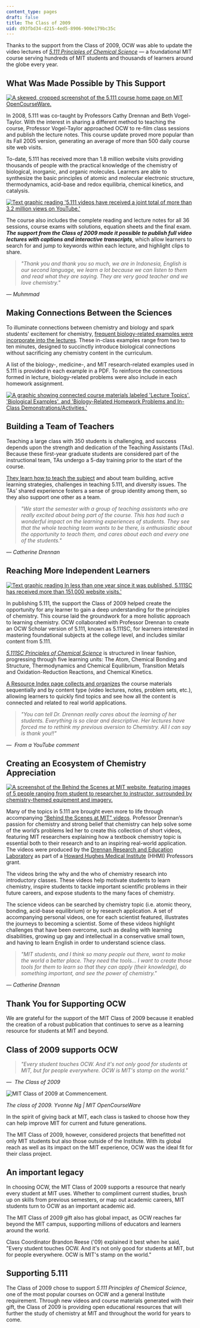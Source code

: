 ```yaml
---
content_type: pages
draft: false
title: The Class of 2009
uid: d93fbd34-d215-4ed5-8906-900e179bc35c
---
```

Thanks to the support from the Class of 2009, OCW was able to update the video lectures of [*5.111 Principles of Chemical Science*](https://old.ocw.mit.edu/courses/chemistry/5-111-principles-of-chemical-science-fall-2008) — a foundational MIT course serving hundreds of MIT students and thousands of learners around the globe every year.

## **What Was Made Possible by This Support**

[![A skewed, cropped screenshot of the 5.111 course home page on MIT OpenCourseWare.](https://old.ocw.mit.edu/give/our-supporters/the-class-of-2009/5-111_2008chp.png)](https://old.ocw.mit.edu/courses/chemistry/5-111-principles-of-chemical-science-fall-2008)

In 2008, 5.111 was co-taught by Professors Cathy Drennan and Beth Vogel-Taylor. With the interest in sharing a different method to teaching the course, Professor Vogel-Taylor approached OCW to re-film class sessions and publish the lecture notes. This course update proved more popular than its Fall 2005 version, generating an average of more than 500 daily course site web visits.

To-date, 5.111 has received more than 1.8 million website visits providing thousands of people with the practical knowledge of the chemistry of biological, inorganic, and organic molecules. Learners are able to synthesize the basic principles of atomic and molecular electronic structure, thermodynamics, acid-base and redox equilibria, chemical kinetics, and catalysis.

[![Text graphic reading '5.111 videos have received a joint total of more than 3.2 million views on YouTube.'](https://old.ocw.mit.edu/give/our-supporters/the-class-of-2009/youtube_views.png)](https://www.youtube.com/watch?v=-c-X8zk0ywo&list=PL2902385153144A26)

The course also includes the complete reading and lecture notes for all 36 sessions, course exams with solutions, equation sheets and the final exam. ***The support from the Class of 2009 made it possible to publish full video lectures with captions and interactive transcripts***, which allow learners to search for and jump to keywords within each lecture, and highlight clips to share.

> *"Thank you and thank you so much, we are in Indonesia, English is our second language, we learn a lot because we can listen to them and read what they are saying. They are very good teacher and we love chemistry."*

*— Muhmmad*

## **Making Connections Between the Sciences**

To illuminate connections between chemistry and biology and spark students' excitement for chemistry, [frequent biology-related examples were incorporate into the lectures](https://old.ocw.mit.edu/courses/chemistry/5-111-principles-of-chemical-science-fall-2008/biology-related-examples). These in-class examples range from two to ten minutes, designed to succinctly introduce biological connections without sacrificing any chemistry content in the curriculum.

A list of the biology-, medicine-, and MIT research-related examples used in 5.111 is provided in each example in a PDF. To reinforce the connections formed in lecture, biology-related problems were also include in each homework assignment.

[![A graphic showing connected course materials labeled 'Lecture Topics', 'Biological Examples', and 'Biology-Related Homework Problems and In-Class Demonstrations/Activities.'](https://old.ocw.mit.edu/give/our-supporters/the-class-of-2009/bio_related.png)](https://old.ocw.mit.edu/courses/chemistry/5-111-principles-of-chemical-science-fall-2008/biology-related-examples)

## **Building a Team of Teachers**

Teaching a large class with 350 students is challenging, and success depends upon the strength and dedication of the Teaching Assistants (TAs). Because these first-year graduate students are considered part of the instructional team, TAs undergo a 5-day training prior to the start of the course.

[They learn how to teach the subject](https://old.ocw.mit.edu/courses/chemistry/5-111-principles-of-chemical-science-fall-2008/ta-training) and about team building, active learning strategies, challenges in teaching 5.111, and diversity issues. The TAs’ shared experience fosters a sense of group identity among them, so they also support one other as a team.

> *"We start the semester with a group of teaching assistants who are really excited about being part of the course. This has had such a wonderful impact on the learning experiences of students. They see that the whole teaching team wants to be there, is enthusiastic about the opportunity to teach them, and cares about each and every one of the students."*

*— Catherine Drennan*

## **Reaching More Independent Learners**

[![Text graphic reading In less than one year since it was published, 5.111SC has received more than 151,000 website visits.'](https://old.ocw.mit.edu/give/our-supporters/the-class-of-2009/151k.png)](https://old.ocw.mit.edu/courses/chemistry/5-111sc-principles-of-chemical-science-fall-2014)

In publishing 5.111, the support the Class of 2009 helped create the opportunity for any learner to gain a deep understanding for the principles of chemistry. This course laid the groundwork for a more holistic approach to learning chemistry. OCW collaborated with Professor Drennan to create an OCW Scholar version of 5.111, known as 5.111SC, for learners interested in mastering foundational subjects at the college level, and includes similar content from 5.111.

[*5.111SC Principles of Chemical Science*](https://old.ocw.mit.edu/courses/chemistry/5-111sc-principles-of-chemical-science-fall-2014) is structured in linear fashion, progressing through five learning units: The Atom, Chemical Bonding and Structure, Thermodynamics and Chemical Equilibrium, Transition Metals and Oxidation-Reduction Reactions, and Chemical Kinetics.

[A Resource Index page collects and organizes](https://old.ocw.mit.edu/courses/chemistry/5-111sc-principles-of-chemical-science-fall-2014/resource-index) the course materials sequentially and by content type (video lectures, notes, problem sets, etc.), allowing learners to quickly find topics and see how all the content is connected and related to real world applications.

> *"You can tell Dr. Drennan really cares about the learning of her students. Everything is so clear and descriptive. Her lectures have forced me to rethink my previous aversion to Chemistry. All I can say is thank you!!"*

*—  From a YouTube comment*

## **Creating an Ecosystem of Chemistry Appreciation**

[![A screenshot of the Behind the Scenes at MIT website, featuring images of 5 people ranging from student to researcher to instructor, surrounded by chemistry-themed equipment and imagery.](https://old.ocw.mit.edu/give/our-supporters/the-class-of-2009/behind_scenes.png)](https://old.ocw.mit.edu/courses/chemistry/5-111-principles-of-chemical-science-fall-2008/related-resources)

Many of the topics in 5.111 are brought even more to life through accompanying [“Behind the Scenes at MIT” videos](https://old.ocw.mit.edu/courses/chemistry/5-111-principles-of-chemical-science-fall-2008/related-resources). Professor Drennan’s passion for chemistry and strong belief that chemistry can help solve some of the world’s problems led her to create this collection of short videos, featuring MIT researchers explaining how a textbook chemistry topic is essential both to their research and to an inspiring real-world application. The videos were produced by the [Drennan Research and Education Laboratory](http://drennan.mit.edu/) as part of a [Howard Hughes Medical Institute](http://www.hhmi.org/) (HHMI) Professors grant.

The videos bring the why and the who of chemistry research into introductory classes. These videos help motivate students to learn chemistry, inspire students to tackle important scientific problems in their future careers, and expose students to the many faces of chemistry.

The science videos can be searched by chemistry topic (i.e. atomic theory, bonding, acid-base equilibrium) or by research application. A set of accompanying personal videos, one for each scientist featured, illustrates the journeys to becoming a scientist. Some of these videos highlight challenges that have been overcome, such as dealing with learning disabilities, growing up gay and intellectual in a conservative small town, and having to learn English in order to understand science class.

> *"MIT students, and I think so many people out there, want to make the world a better place. They need the tools… I want to create those tools for them to learn so that they can apply (their knowledge), do something important, and see the power of chemistry."*

*— Catherine Drennan*

## **Thank You for Supporting OCW**

We are grateful for the support of the MIT Class of 2009 because it enabled the creation of a robust publication that continues to serve as a learning resource for students at MIT and beyond.

## **Class of 2009 supports OCW**

> *"Every student touches OCW. And it's not only good for students at MIT, but for people everywhere. OCW is MIT's stamp on the world."*

*—  The Class of 2009*

![MIT Class of 2009 at Commencement.](https://old.ocw.mit.edu/give/our-supporters/the-class-of-2009/class_of_09.jpg)

*The class of 2009. Yvonne Ng | MIT OpenCourseWare*

In the spirit of giving back at MIT, each class is tasked to choose how they can help improve MIT for current and future generations.

The MIT Class of 2009, however, considered projects that benefitted not only MIT students but also those outside of the Institute. With its global reach as well as its impact on the MIT experience, OCW was the ideal fit for their class project.

## **An important legacy**

In choosing OCW, the MIT Class of 2009 supports a resource that nearly every student at MIT uses. Whether to compliment current studies, brush up on skills from previous semesters, or map out academic careers, MIT students turn to OCW as an important academic aid.

The MIT Class of 2009 gift also has global impact, as OCW reaches far beyond the MIT campus, supporting millions of educators and learners around the world.

Class Coordinator Brandon Reese ('09) explained it best when he said, "Every student touches OCW. And it's not only good for students at MIT, but for people everywhere. OCW is MIT's stamp on the world."

## **Supporting 5.111**

The Class of 2009 chose to support *5.111 Principles of Chemical Science*, one of the most popular courses on OCW and a general Institute requirement. Through new videos and course materials generated with their gift, the Class of 2009 is providing open educational resources that will further the study of chemistry at MIT and throughout the world for years to come.